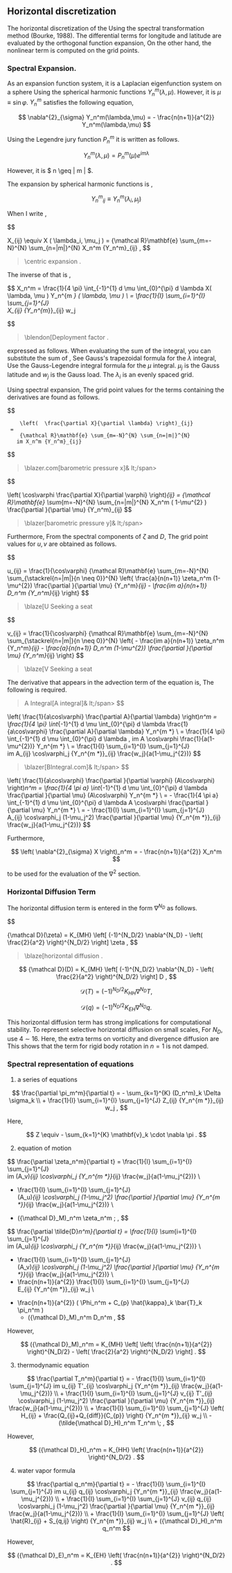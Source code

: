 ## Horizontal discretization

The horizontal discretization of the
Using the spectral transformation method (Bourke, 1988).
The differential terms for longitude and latitude are evaluated by the orthogonal function expansion,
On the other hand, the nonlinear term is computed on the grid points.

### Spectral Expansion.

As an expansion function system, it is a Laplacian eigenfunction system on a sphere
Using the spherical harmonic functions $Y_n^m(\lambda,\mu)$.
However, it is $\mu \equiv \sin\varphi$.
$Y_n^m$ satisfies the following equation,

$$ 
\nabla^{2}_{\sigma} Y_n^m(\lambda,\mu) 
= - \frac{n(n+1)}{a^{2}} Y_n^m(\lambda,\mu) 
$$


Using the Legendre jury function $P_n^m$ it is written as follows.

$$
Y_n^m(\lambda,\mu) = P_n^m (\mu) e^{im \lambda}
$$


However, it is $ n \geq | m | $.

The expansion by spherical harmonic functions is ,

$$
   {Y_n^m}_{ij} \equiv Y_n^m ( \lambda_i, \mu_j )
$$


When I write ,

$$
  
  X_{ij} \equiv X ( \lambda_i, \mu_j )
  =  {\mathcal R}\mathbf{e} \sum_{m=-N}^{N} \sum_{n=|m|}^{N} 
        X_n^m {Y_n^m}_{ij} ,
$$

> <span id="spherical expansion" label="spherical expansion">\centric expansion </span>.

The inverse of that is ,

$$
  X_n^m 
         =  \frac{1}{4 \pi} 
             \int_{-1}^{1} d \mu \int_{0}^{\pi} d \lambda 
               X( \lambda, \mu ) Y_n^{m *} ( \lambda, \mu ) \\
         =  \frac{1}{I} \sum_{i=1}^{I} \sum_{j=1}^{J}  
               X_{ij} {Y_n^{m*}}_{ij} w_j 

$$
 
> <span id="Deployment factor" label="Deployment factor">\blendon[Deployment factor </span>.


expressed as follows.
When evaluating the sum of the integral, you can substitute the sum of ,
See Gauss's trapezoidal formula for the $\lambda$ integral,
Use the Gauss-Legendre integral formula for the $\mu$ integral.
$\mu_j$ is the Gauss latitude and $w_j$ is the Gauss load.
The $\lambda_i$ is an evenly spaced grid.

Using spectral expansion,
The grid point values for the terms containing the derivatives are found as follows.

$$
   
        \left(  \frac{\partial X}{\partial \lambda} \right)_{ij}
     =  
        {\mathcal R}\mathbf{e} \sum_{m=-N}^{N} \sum_{n=|m|}^{N} 
       im X_n^m {Y_n^m}_{ij}
$$

> <span id="barometric pressure x" label="barometric pressure x">\blazer.com[barometric pressure x]& lt;/span>

$$
   
   \left( \cos\varphi \frac{\partial X}{\partial \varphi} \right)_{ij}
     =  {\mathcal R}\mathbf{e} \sum_{m=-N}^{N} \sum_{n=|m|}^{N} 
       X_n^m 
       ( 1-\mu^{2} ) \frac{\partial }{\partial \mu} {Y_n^m}_{ij}
$$

> <span id="barometric pressure y" label="barometric pressure y">\blazer[barometric pressure y]& lt;/span>

Furthermore,
From the spectral components of $\zeta$ and $D$,
The grid point values for $u,v$ are obtained as follows.

$$
  
  u_{ij}
  = \frac{1}{\cos\varphi}
     {\mathcal R}\mathbf{e} \sum_{m=-N}^{N} 
                       \sum_{\stackrel{n=|m|}{n \neq 0}}^{N} 
    \left\{
             \frac{a}{n(n+1)} \zeta_n^m 
            (1-\mu^{2}) \frac{\partial }{\partial \mu} {Y_n^m}_{ij}
          -  \frac{im a}{n(n+1)} D_n^m {Y_n^m}_{ij}
    \right\}
$$

> <span id="Seeking U" label="Seeking U" >\blaze[U Seeking a seat

$$
  
  v_{ij}
  = \frac{1}{\cos\varphi}
   {\mathcal R}\mathbf{e} \sum_{m=-N}^{N}
                     \sum_{\stackrel{n=|m|}{n \neq 0}}^{N}
    \left\{
          -  \frac{im a}{n(n+1)} \zeta_n^m {Y_n^m}_{ij}
          -  \frac{a}{n(n+1)} D_n^m 
            (1-\mu^{2}) \frac{\partial }{\partial \mu} {Y_n^m}_{ij}
    \right\}
$$

> <span id="Ask for V" label="Ask for V" >\blaze[V Seeking a seat

The derivative that appears in the advection term of the equation is,
The following is required.

> <span id="A integral" label="A integral" label="A integral">A Integral\[A integral]& lt;/span>
$$
  
  \left( \frac{1}{a\cos\varphi} \frac{\partial A}{\partial \lambda} \right)_n^m 
   =  \frac{1}{4 \pi} 
        \int_{-1}^{1} d \mu \int_{0}^{\pi} d \lambda 
          \frac{1}{a\cos\varphi} \frac{\partial A}{\partial \lambda} Y_n^{m *} \\
   =  \frac{1}{4 \pi} 
        \int_{-1}^{1} d \mu \int_{0}^{\pi} d \lambda \,
          im A \cos\varphi \frac{1}{a(1-\mu^{2})} Y_n^{m *} \\
   =  \frac{1}{I} \sum_{i=1}^{I} \sum_{j=1}^{J}  
          im A_{ij} \cos\varphi_j
          {Y_n^{m *}}_{ij} \frac{w_j}{a(1-\mu_j^{2})} 
$$
 
 


> <span id="BIntegral" label="BIntegral">\blazer[BIntegral\.com]& lt;/span>
$$
  
  \left( \frac{1}{a\cos\varphi} 
         \frac{\partial }{\partial \varphi} (A\cos\varphi) \right)_n^m 
    =  \frac{1}{4 \pi a} 
         \int_{-1}^{1} d \mu \int_{0}^{\pi} d \lambda 
           \frac{\partial }{\partial \mu} (A\cos\varphi) Y_n^{m *}  \\
    =  - \frac{1}{4 \pi a} 
         \int_{-1}^{1} d \mu \int_{0}^{\pi} d \lambda 
           A \cos\varphi \frac{\partial }{\partial \mu} Y_n^{m *}
            \\
   =  - \frac{1}{I} \sum_{i=1}^{I} \sum_{j=1}^{J}  
          A_{ij}  \cos\varphi_j
          (1-\mu_j^2)  \frac{\partial }{\partial \mu} 
          {Y_n^{m *}}_{ij} \frac{w_j}{a(1-\mu_j^{2})} 
$$
 
 


Furthermore,

$$
     \left( \nabla^{2}_{\sigma} X \right)_n^m
       =  - \frac{n(n+1)}{a^{2}} X_n^m
$$


to be used for the evaluation of the $\nabla^2$ section.

### Horizontal Diffusion Term

The horizontal diffusion term is entered in the form $\nabla^{N_D}$ as follows.

$$
  
  {\mathcal D}(\zeta) = K_{MH} 
                      \left[ (-1)^{N_D/2} \nabla^{N_D}
                              - \left( \frac{2}{a^2} \right)^{N_D/2} 
                      \right]
                    \zeta ,
$$

> <span id="Horizontal Diffusion" label="Horizontal Diffusion">\blaze[horizontal diffusion </span>.

$$
     {\mathcal D}(D) = K_{MH} 
                      \left[ (-1)^{N_D/2} \nabla^{N_D}
                              - \left( \frac{2}{a^2} \right)^{N_D/2} 
                      \right]
                    D ,
$$


$$
    {\mathcal D}(T) = (-1)^{N_D/2} K_{HH} \nabla^{N_D} T ,
$$


$$
    {\mathcal D}(q) = (-1)^{N_D/2} K_{EH} \nabla^{N_D} q .
$$


This horizontal diffusion term has strong implications for computational stability.
To represent selective horizontal diffusion on small scales,
For $N_D$, use 4 $\sim$ 16.
Here, the extra terms on vorticity and divergence diffusion are
This shows that the term for rigid body rotation in $n=1$ is not damped.

### Spectral representation of equations

1. a series of equations
     
$$
  \frac{\partial \pi_m^m}{\partial t}
  =  - \sum_{k=1}^{K} (D_n^m)_k \Delta  \sigma_k  \\
     + \frac{1}{I} \sum_{i=1}^{I} \sum_{j=1}^{J}  
               Z_{ij} {Y_n^{m *}}_{ij} w_j  ,
$$
 

     
 Here,
     
$$
Z \equiv - \sum_{k=1}^{K} \mathbf{v}_k \cdot \nabla \pi .
$$


2. equation of motion
     
$$
  \frac{\partial \zeta_n^m}{\partial t} 
   =  \frac{1}{I} \sum_{i=1}^{I} \sum_{j=1}^{J}  
          im (A_v)_{ij} \cos\varphi_j
          {Y_n^{m *}}_{ij}
         \frac{w_j}{a(1-\mu_j^{2})} 
          \\
   +    \frac{1}{I} \sum_{i=1}^{I} \sum_{j=1}^{J}  
          (A_u)_{ij} \cos\varphi_j
          (1-\mu_j^2) 
          \frac{\partial }{\partial \mu} {Y_n^{m *}}_{ij}
          \frac{w_j}{a(1-\mu_j^{2})} 
          \\ 
   -   ({\mathcal D}_M)_n^m \zeta_n^m  \; ,
$$
 
 

     
$$
  \frac{\partial \tilde{D}_n^m}{\partial t} 
   =  \frac{1}{I} \sum_{i=1}^{I} \sum_{j=1}^{J}  
          im (A_u)_{ij} \cos\varphi_j
          {Y_n^{m *}}_{ij}
         \frac{w_j}{a(1-\mu_j^{2})} 
          \\
   -    \frac{1}{I} \sum_{i=1}^{I} \sum_{j=1}^{J}  
          (A_v)_{ij} \cos\varphi_j
          (1-\mu_j^2) 
          \frac{\partial }{\partial \mu} {Y_n^{m *}}_{ij}
          \frac{w_j}{a(1-\mu_j^{2})} 
          \\
   -   \frac{n(n+1)}{a^{2}} 
         \frac{1}{I} \sum_{i=1}^{I} \sum_{j=1}^{J}  
          E_{ij} {Y_n^{m *}}_{ij} w_j
          \\ 
   +   \frac{n(n+1)}{a^{2}} 
          ( \Phi_n^m + C_{p} \hat{\kappa}_k \bar{T}_k \pi_n^m ) 
          -  ({\mathcal D}_M)_n^m D_n^m  ,
$$
 
 
 

     
 However,
     
$$
({\mathcal D}_M)_n^m = K_{MH} \left[ 
                            \left( \frac{n(n+1)}{a^{2}} \right)^{N_D/2}
                            - \left( \frac{2}{a^2} \right)^{N_D/2}
                            \right]  .
$$


3. thermodynamic equation
     
$$
  \frac{\partial T_n^m}{\partial t}
   =  - \frac{1}{I} \sum_{i=1}^{I} \sum_{j=1}^{J}  
          im u_{ij} T'_{ij} \cos\varphi_j
          {Y_n^{m *}}_{ij}
         \frac{w_j}{a(1-\mu_j^{2})} 
          \\
     + \frac{1}{I} \sum_{i=1}^{I} \sum_{j=1}^{J}  
          v_{ij} T'_{ij} \cos\varphi_j
          (1-\mu_j^2) 
          \frac{\partial }{\partial \mu} {Y_n^{m *}}_{ij}
          \frac{w_j}{a(1-\mu_j^{2})} 
          \\
     + \frac{1}{I} \sum_{i=1}^{I} \sum_{j=1}^{J}  
          \left( H_{ij} + \frac{Q_{ij}+Q_{diff}}{C_{p}} \right)
          {Y_n^{m *}}_{ij} w_j
          \\ 
     - (\tilde{\mathcal D}_H)_n^m T_n^m \; ,
$$
 
 
 

     
 However,
     
$$
({\mathcal D}_H)_n^m 
   =  K_{HH} \left( \frac{n(n+1)}{a^{2}} \right)^{N_D/2} .
$$


4. water vapor formula
     
$$
  \frac{\partial q_n^m}{\partial t}
   =  - \frac{1}{I} \sum_{i=1}^{I} \sum_{j=1}^{J}  
          im u_{ij} q_{ij} \cos\varphi_j
          {Y_n^{m *}}_{ij} \frac{w_j}{a(1-\mu_j^{2})} 
          \\
     + \frac{1}{I} \sum_{i=1}^{I} \sum_{j=1}^{J}  
          v_{ij} q_{ij} \cos\varphi_j
          (1-\mu_j^2) 
          \frac{\partial }{\partial \mu} {Y_n^{m *}}_{ij}
          \frac{w_j}{a(1-\mu_j^{2})} 
          \\
     + \frac{1}{I} \sum_{i=1}^{I} \sum_{j=1}^{J}  
          \left( \hat{R}_{ij} + S_{q,ij} \right)
          {Y_n^{m *}}_{ij} w_j
          \\ 
     + ({\mathcal D}_H)_n^m q_n^m
$$
 
 
 

     
 However,
     
$$
({\mathcal D}_E)_n^m 
   =  K_{EH} \left( \frac{n(n+1)}{a^{2}} \right)^{N_D/2} .
$$


